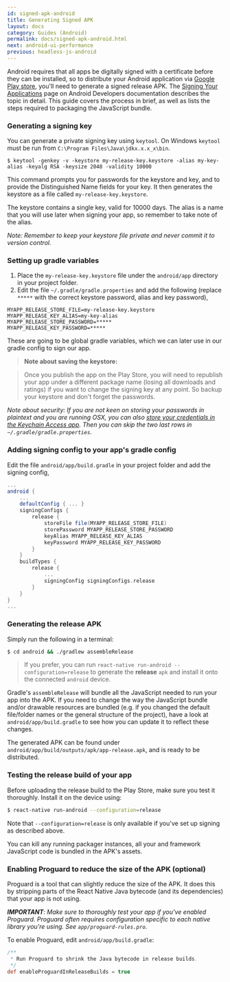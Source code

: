 ```yaml
---
id: signed-apk-android
title: Generating Signed APK
layout: docs
category: Guides (Android)
permalink: docs/signed-apk-android.html
next: android-ui-performance
previous: headless-js-android
---
```


Android requires that all apps be digitally signed with a certificate before they can be installed, so to distribute your Android application via [Google Play store](https://play.google.com/store), you'll need to generate a signed release APK. The [Signing Your Applications](https://developer.android.com/tools/publishing/app-signing.html) page on Android Developers documentation describes the topic in detail. This guide covers the process in brief, as well as lists the steps required to packaging the JavaScript bundle.

### Generating a signing key

You can generate a private signing key using `keytool`. On Windows `keytool` must be run from `C:\Program Files\Java\jdkx.x.x_x\bin`.

    $ keytool -genkey -v -keystore my-release-key.keystore -alias my-key-alias -keyalg RSA -keysize 2048 -validity 10000

This command prompts you for passwords for the keystore and key, and to provide the Distinguished Name fields for your key. It then generates the keystore as a file called `my-release-key.keystore`.

The keystore contains a single key, valid for 10000 days. The alias is a name that you will use later when signing your app, so remember to take note of the alias.

_Note: Remember to keep your keystore file private and never commit it to version control._

### Setting up gradle variables

1. Place the `my-release-key.keystore` file under the `android/app` directory in your project folder.
2. Edit the file `~/.gradle/gradle.properties` and add the following (replace `*****` with the correct keystore password, alias and key password),

```
MYAPP_RELEASE_STORE_FILE=my-release-key.keystore
MYAPP_RELEASE_KEY_ALIAS=my-key-alias
MYAPP_RELEASE_STORE_PASSWORD=*****
MYAPP_RELEASE_KEY_PASSWORD=*****
```

These are going to be global gradle variables, which we can later use in our gradle config to sign our app.

> __Note about saving the keystore:__

> Once you publish the app on the Play Store, you will need to republish your app under a different package name (losing all downloads and ratings) if you want to change the signing key at any point. So backup your keystore and don't forget the passwords.

_Note about security: If you are not keen on storing your passwords in plaintext and you are running OSX, you can also [store your credentials in the Keychain Access app](https://pilloxa.gitlab.io/posts/safer-passwords-in-gradle/). Then you can skip the two last rows in `~/.gradle/gradle.properties`._


### Adding signing config to your app's gradle config

Edit the file `android/app/build.gradle` in your project folder and add the signing config,

```gradle
...
android {
    ...
    defaultConfig { ... }
    signingConfigs {
        release {
            storeFile file(MYAPP_RELEASE_STORE_FILE)
            storePassword MYAPP_RELEASE_STORE_PASSWORD
            keyAlias MYAPP_RELEASE_KEY_ALIAS
            keyPassword MYAPP_RELEASE_KEY_PASSWORD
        }
    }
    buildTypes {
        release {
            ...
            signingConfig signingConfigs.release
        }
    }
}
...
```

### Generating the release APK

Simply run the following in a terminal:

```sh
$ cd android && ./gradlew assembleRelease
```

> If you prefer, you can run `react-native run-android --configuration=release` to generate the **release** `apk` and install it onto the connected `android` device.

Gradle's `assembleRelease` will bundle all the JavaScript needed to run your app into the APK. If you need to change the way the JavaScript bundle and/or drawable resources are bundled (e.g. if you changed the default file/folder names or the general structure of the project), have a look at `android/app/build.gradle` to see how you can update it to reflect these changes.

The generated APK can be found under `android/app/build/outputs/apk/app-release.apk`, and is ready to be distributed.

### Testing the release build of your app

Before uploading the release build to the Play Store, make sure you test it thoroughly. Install it on the device using:

```sh
$ react-native run-android --configuration=release
```

Note that `--configuration=release` is only available if you've set up signing as described above.

You can kill any running packager instances, all your and framework JavaScript code is bundled in the APK's assets.

### Enabling Proguard to reduce the size of the APK (optional)

Proguard is a tool that can slightly reduce the size of the APK. It does this by stripping parts of the React Native Java bytecode (and its dependencies) that your app is not using.

_**IMPORTANT**: Make sure to thoroughly test your app if you've enabled Proguard. Proguard often requires configuration specific to each native library you're using. See `app/proguard-rules.pro`._

To enable Proguard, edit `android/app/build.gradle`:

```gradle
/**
 * Run Proguard to shrink the Java bytecode in release builds.
 */
def enableProguardInReleaseBuilds = true
```
